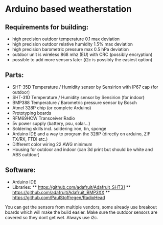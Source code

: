 # Arduino based weatherstation

## Requirements for building:
* high precision outdoor temperature 0.1 max deviation
* high precision outdoor relative humidity 1.5% max deviation
* high precision barometric pressure max 0.5 hPa deviation
* outdoor unit is wireless 868 mhz (EU) with CRC (possibly encryption)
* possible to add more sensors later (i2c is possibly the easiest option)

## Parts:
* SHT-35D Temperature / Humidity sensor by Sensirion with IP67 cap (for outdoor)
* SHT-31D Temperature / Humidity sensor by Sensirion (for indoor)
* BMP388 Temperature / Barometric pressure sensor by Bosch
* Atmel 328P chip (or complete Arduino)
* Prototyping boards
* RFM69HCW Transceiver Radio
* 5v power supply (battery, psu, solar...)
* Soldering skills incl. soldering iron, tin, sponge
* Arduino IDE and a way to program the 328P (directly on arduino, ZIF TX/RX, FTDI etc.)
* Different color wiring 22 AWG minimum
* Housing for outdoor and indoor (can 3d print but should be white and ABS outdoor)

## Software:
* Arduino IDE
* Libraries: 
 ** https://github.com/adafruit/Adafruit_SHT31
 ** https://github.com/adafruit/Adafruit_BMP3XX
 ** https://github.com/PaulStoffregen/RadioHead

You can get the sensors from multiple vendors, some already use breakout boards which will make the 
build easier. Make sure the outdoor sensors are covered so they dont get wet. Always use i2c.
